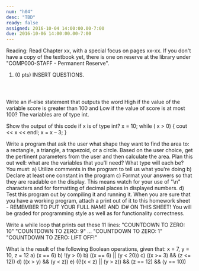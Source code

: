 ```yaml
---
num: "h04"
desc: "TBD"
ready: false
assigned: 2016-10-04 14:00:00.00-7:00
due: 2016-10-06 14:00:00.00-7:00
---
```

Reading: Read Chapter xx, with a special focus on pages xx-xx.    If you don't have a copy of the textbook yet, there is one on reserve at the library under "COMP000-STAFF - Permanent Reserve".

1.	(0 pts) INSERT QUESTIONS.
	<div style="margin-bottom:4em"></div>


Write an if-else statement that outputs the word
High if the value of the variable score is greater
than 100 and Low if the value of score is at most
100? The variables are of type int. 

Show the output of this code if x is of type int?
x = 10;
while ( x > 0)
 {
 cout << x << endl;
 x = x – 3;
 }
 
Write a program that ask the user what shape they want to find the area to: a rectangle, a triangle, a trapezoid, or a circle. Based on the user choice, get the pertinent parameters from the user and then calculate the area.
Plan this out well: what are the variables that you'll need? What type will each be?
You must:
	a) Utilize comments in the program to tell us what you're doing
	b) Declare at least one constant in the program
	c) Format your answers so that they are readable on the display. This means watch for your use of "\n" characters and for formatting of decimal places in displayed numbers.
	d) Test this program out by compiling it and running it. 
When you are sure that you have a working program, attach a print out of it to this homework sheet - REMEMBER TO PUT YOUR FULL NAME AND ID# ON THIS SHEET! You will be graded for programming style as well as for functionality correctness.

Write a while loop that prints out these 11 lines: 
"COUNTDOWN TO ZERO: 10"
"COUNTDOWN TO ZERO: 9"
...
"COUNTDOWN TO ZERO: 1"
"COUNTDOWN TO ZERO: LIFT OFF!"

What is the result of the following Boolean operations, given that: x = 7, y = 10, z = 12
a) (x == 6)
b) !(y > 0)
b) ((x == 6) || (y < 20))
c) ((x >= 3) && (z <= 12))
d) ((x > y) && (y < z))
e) ((!(x < z) || (y > z)) && (z == 12) && (y == 10))
